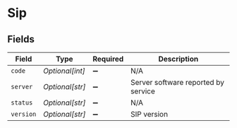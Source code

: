 # Sip


## Fields

| Field                               | Type                                | Required                            | Description                         |
| ----------------------------------- | ----------------------------------- | ----------------------------------- | ----------------------------------- |
| `code`                              | *Optional[int]*                     | :heavy_minus_sign:                  | N/A                                 |
| `server`                            | *Optional[str]*                     | :heavy_minus_sign:                  | Server software reported by service |
| `status`                            | *Optional[str]*                     | :heavy_minus_sign:                  | N/A                                 |
| `version`                           | *Optional[str]*                     | :heavy_minus_sign:                  | SIP version                         |